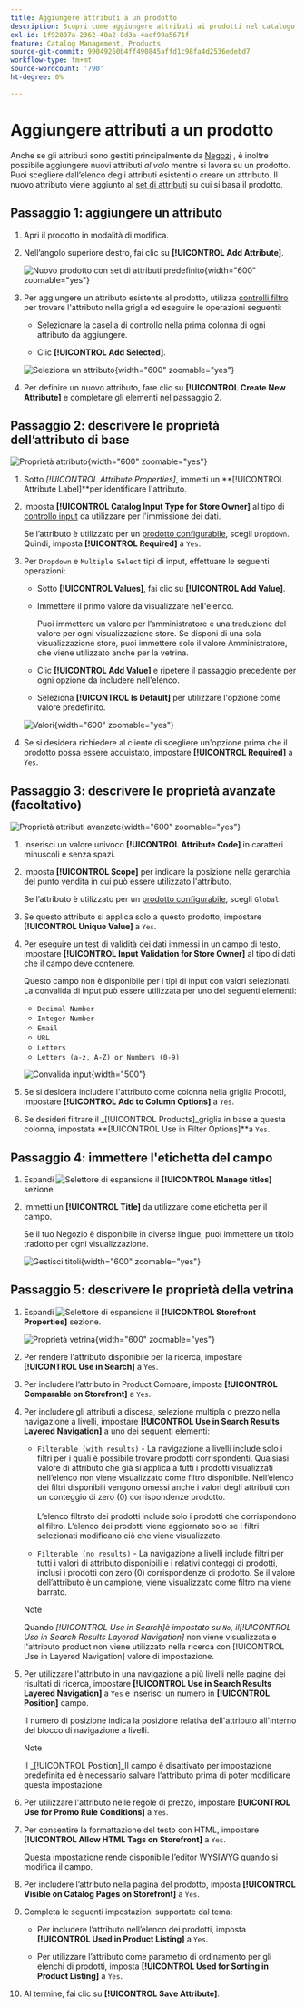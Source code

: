 ```yaml
---
title: Aggiungere attributi a un prodotto
description: Scopri come aggiungere attributi ai prodotti nel catalogo.
exl-id: 1f92807a-2362-48a2-8d3a-4aef90a5671f
feature: Catalog Management, Products
source-git-commit: 99049260b4ff490845affd1c98fa4d2536edebd7
workflow-type: tm+mt
source-wordcount: '790'
ht-degree: 0%

---
```


# Aggiungere attributi a un prodotto

Anche se gli attributi sono gestiti principalmente da [Negozi](../stores-purchase/stores-menu.md) , è inoltre possibile aggiungere nuovi attributi _al volo_ mentre si lavora su un prodotto. Puoi scegliere dall’elenco degli attributi esistenti o creare un attributo. Il nuovo attributo viene aggiunto al [set di attributi](../catalog/attribute-sets.md) su cui si basa il prodotto.

## Passaggio 1: aggiungere un attributo

1. Apri il prodotto in modalità di modifica.

1. Nell’angolo superiore destro, fai clic su **[!UICONTROL Add Attribute]**.

   ![Nuovo prodotto con set di attributi predefinito](./assets/product-attribute-add.png){width="600" zoomable="yes"}

1. Per aggiungere un attributo esistente al prodotto, utilizza [controlli filtro](../getting-started/admin-grid-controls.md) per trovare l&#39;attributo nella griglia ed eseguire le operazioni seguenti:

   - Selezionare la casella di controllo nella prima colonna di ogni attributo da aggiungere.

   - Clic **[!UICONTROL Add Selected]**.

   ![Seleziona un attributo](./assets/product-attribute-add-select.png){width="600" zoomable="yes"}

1. Per definire un nuovo attributo, fare clic su **[!UICONTROL Create New Attribute]** e completare gli elementi nel passaggio 2.

## Passaggio 2: descrivere le proprietà dell’attributo di base

![Proprietà attributo](./assets/product-attribute-add-new.png){width="600" zoomable="yes"}

1. Sotto _[!UICONTROL Attribute Properties]_, immetti un **[!UICONTROL Attribute Label]**per identificare l&#39;attributo.

1. Imposta **[!UICONTROL Catalog Input Type for Store Owner]** al tipo di [controllo input](attributes-input-types.md) da utilizzare per l&#39;immissione dei dati.

   Se l’attributo è utilizzato per un [prodotto configurabile](product-create-configurable.md), scegli `Dropdown`. Quindi, imposta **[!UICONTROL Required]** a `Yes`.

1. Per `Dropdown` e `Multiple Select` tipi di input, effettuare le seguenti operazioni:

   - Sotto **[!UICONTROL Values]**, fai clic su **[!UICONTROL Add Value]**.

   - Immettere il primo valore da visualizzare nell&#39;elenco.

     Puoi immettere un valore per l’amministratore e una traduzione del valore per ogni visualizzazione store. Se disponi di una sola visualizzazione store, puoi immettere solo il valore Amministratore, che viene utilizzato anche per la vetrina.

   - Clic **[!UICONTROL Add Value]** e ripetere il passaggio precedente per ogni opzione da includere nell&#39;elenco.

   - Seleziona **[!UICONTROL Is Default]** per utilizzare l&#39;opzione come valore predefinito.

   ![Valori](./assets/product-attribute-add-values-colors.png){width="600" zoomable="yes"}

1. Se si desidera richiedere al cliente di scegliere un&#39;opzione prima che il prodotto possa essere acquistato, impostare **[!UICONTROL Required]** a `Yes`.

## Passaggio 3: descrivere le proprietà avanzate (facoltativo)

![Proprietà attributi avanzate](./assets/product-attribute-advanced-attribute-properties.png){width="600" zoomable="yes"}

1. Inserisci un valore univoco **[!UICONTROL Attribute Code]** in caratteri minuscoli e senza spazi.

1. Imposta **[!UICONTROL Scope]** per indicare la posizione nella gerarchia del punto vendita in cui può essere utilizzato l&#39;attributo.

   Se l’attributo è utilizzato per un [prodotto configurabile](product-create-configurable.md), scegli `Global`.

1. Se questo attributo si applica solo a questo prodotto, impostare **[!UICONTROL Unique Value]** a `Yes`.

1. Per eseguire un test di validità dei dati immessi in un campo di testo, impostare **[!UICONTROL Input Validation for Store Owner]** al tipo di dati che il campo deve contenere.

   Questo campo non è disponibile per i tipi di input con valori selezionati. La convalida di input può essere utilizzata per uno dei seguenti elementi:

   - `Decimal Number`
   - `Integer Number`
   - `Email`
   - `URL`
   - `Letters`
   - `Letters (a-z, A-Z) or Numbers (0-9)`

   ![Convalida input](./assets/product-attribute-input-validation.png){width="500"}

1. Se si desidera includere l&#39;attributo come colonna nella griglia Prodotti, impostare **[!UICONTROL Add to Column Options]** a `Yes`.

1. Se desideri filtrare il _[!UICONTROL Products]_griglia in base a questa colonna, impostata **[!UICONTROL Use in Filter Options]**a `Yes`.

## Passaggio 4: immettere l&#39;etichetta del campo

1. Espandi ![Selettore di espansione](../assets/icon-display-expand.png) il **[!UICONTROL Manage titles]** sezione.

1. Immetti un **[!UICONTROL Title]** da utilizzare come etichetta per il campo.

   Se il tuo Negozio è disponibile in diverse lingue, puoi immettere un titolo tradotto per ogni visualizzazione.

   ![Gestisci titoli](./assets/product-attribute-add-manage-titles.png){width="600" zoomable="yes"}

## Passaggio 5: descrivere le proprietà della vetrina

1. Espandi ![Selettore di espansione](../assets/icon-display-expand.png) il **[!UICONTROL Storefront Properties]** sezione.

   ![Proprietà vetrina](./assets/product-attribute-add-storefront-properties.png){width="600" zoomable="yes"}

1. Per rendere l&#39;attributo disponibile per la ricerca, impostare **[!UICONTROL Use in Search]** a `Yes`.

1. Per includere l’attributo in Product Compare, imposta **[!UICONTROL Comparable on Storefront]** a `Yes`.

1. Per includere gli attributi a discesa, selezione multipla o prezzo nella navigazione a livelli, impostare **[!UICONTROL Use in Search Results Layered Navigation]** a uno dei seguenti elementi:

   - `Filterable (with results)` - La navigazione a livelli include solo i filtri per i quali è possibile trovare prodotti corrispondenti. Qualsiasi valore di attributo che già si applica a tutti i prodotti visualizzati nell’elenco non viene visualizzato come filtro disponibile. Nell’elenco dei filtri disponibili vengono omessi anche i valori degli attributi con un conteggio di zero (0) corrispondenze prodotto.<br/><br/>L’elenco filtrato dei prodotti include solo i prodotti che corrispondono al filtro. L’elenco dei prodotti viene aggiornato solo se i filtri selezionati modificano ciò che viene visualizzato.

   - `Filterable (no results)` - La navigazione a livelli include filtri per tutti i valori di attributo disponibili e i relativi conteggi di prodotti, inclusi i prodotti con zero (0) corrispondenze di prodotto. Se il valore dell’attributo è un campione, viene visualizzato come filtro ma viene barrato.

   >[!NOTE]
   >
   >Quando _[!UICONTROL Use in Search]_è impostato su `No`, il_[!UICONTROL Use in Search Results Layered Navigation]_ non viene visualizzata e l&#39;attributo product non viene utilizzato nella ricerca con [!UICONTROL Use in Layered Navigation] valore di impostazione.

1. Per utilizzare l&#39;attributo in una navigazione a più livelli nelle pagine dei risultati di ricerca, impostare **[!UICONTROL Use in Search Results Layered Navigation]** a `Yes` e inserisci un numero in **[!UICONTROL Position]** campo.

   Il numero di posizione indica la posizione relativa dell&#39;attributo all&#39;interno del blocco di navigazione a livelli.

   >[!NOTE]
   >
   >Il _[!UICONTROL Position]_Il campo è disattivato per impostazione predefinita ed è necessario salvare l&#39;attributo prima di poter modificare questa impostazione.

1. Per utilizzare l&#39;attributo nelle regole di prezzo, impostare **[!UICONTROL Use for Promo Rule Conditions]** a `Yes`.

1. Per consentire la formattazione del testo con HTML, impostare **[!UICONTROL Allow HTML Tags on Storefront]** a `Yes`.

   Questa impostazione rende disponibile l’editor WYSIWYG quando si modifica il campo.

1. Per includere l’attributo nella pagina del prodotto, imposta **[!UICONTROL Visible on Catalog Pages on Storefront]** a `Yes`.

1. Completa le seguenti impostazioni supportate dal tema:

   - Per includere l’attributo nell’elenco dei prodotti, imposta **[!UICONTROL Used in Product Listing]** a `Yes`.

   - Per utilizzare l’attributo come parametro di ordinamento per gli elenchi di prodotti, imposta **[!UICONTROL Used for Sorting in Product Listing]** a `Yes`.

1. Al termine, fai clic su **[!UICONTROL Save Attribute]**.

